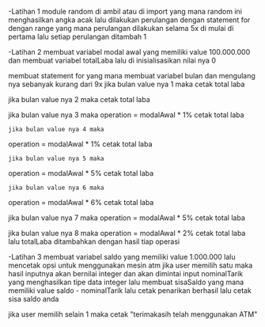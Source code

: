 -Latihan 1
module random di ambil atau di import yang mana random ini menghasilkan angka acak lalu dilakukan
perulangan dengan statement for dengan range yang mana perulangan dilakukan selama 5x di mulai di pertama lalu
setiap perulangan ditambah 1 

-Latihan 2
membuat variabel modal awal yang memiliki value 100.000.000 dan membuat variabel
totalLaba lalu di inisialisasikan nilai nya 0

membuat statement for yang mana membuat variabel bulan dan mengulang nya sebanyak kurang dari 9x
  jika bulan value nya 1 maka 
  cetak total laba 
  
  jika bulan value nya 2 maka 
  cetak total laba 

  
  jika bulan value nya 3 maka 
  operation = modalAwal * 1%
  cetak total laba 
    
    jika bulan value nya 4 maka 
  operation = modalAwal * 1%
  cetak total laba 
    
    jika bulan value nya 5 maka 
  operation = modalAwal * 5%
  cetak total laba 
  
    jika bulan value nya 6 maka 
  operation = modalAwal * 6%
  cetak total laba 
  
  jika bulan value nya 7 maka 
  operation = modalAwal * 5%
  cetak total laba   

  jika bulan value nya 8 maka 
  operation = modalAwal * 2%
  cetak total laba 
lalu totalLaba ditambahkan dengan hasil tiap operasi


-Latihan 3
membuat variabel saldo yang memiliki value 1.000.000
lalu mencetak opsi untuk menggunakan mesin atm 
jika user memilih satu maka hasil inputnya akan bernilai integer dan akan dimintai input nominalTarik yang menghasilkan tipe data integer
lalu membuat sisaSaldo yang mana memiliki value saldo - nominalTarik
lalu cetak penarikan berhasil
lalu cetak sisa saldo anda

jika user memilih selain 1 maka cetak "terimakasih telah menggunakan ATM"
